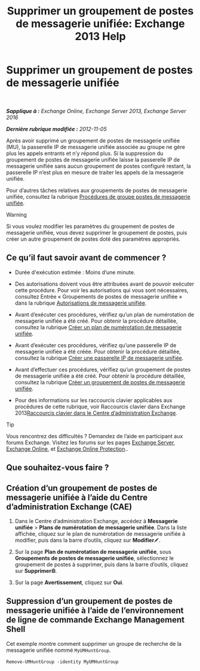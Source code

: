 ﻿---
title: 'Supprimer un groupement de postes de messagerie unifiée: Exchange 2013 Help'
TOCTitle: Supprimer un groupement de postes de messagerie unifiée
ms:assetid: 11ac102d-b58d-486c-85b6-e096428e556d
ms:mtpsurl: https://technet.microsoft.com/fr-fr/library/Aa996318(v=EXCHG.150)
ms:contentKeyID: 50555348
ms.date: 05/23/2018
mtps_version: v=EXCHG.150
ms.translationtype: MT
---

# Supprimer un groupement de postes de messagerie unifiée

 

_**Sapplique à :** Exchange Online, Exchange Server 2013, Exchange Server 2016_

_**Dernière rubrique modifiée :** 2012-11-05_

Après avoir supprimé un groupement de postes de messagerie unifiée (MU), la passerelle IP de messagerie unifiée associée au groupe ne gère plus les appels entrants et n’y répond plus. Si la suppression du groupement de postes de messagerie unifiée laisse la passerelle IP de messagerie unifiée sans aucun groupement de postes configuré restant, la passerelle IP n’est plus en mesure de traiter les appels de la messagerie unifiée.

Pour d’autres tâches relatives aux groupements de postes de messagerie unifiée, consultez la rubrique [Procédures de groupe postes de messagerie unifiée](um-hunt-group-procedures-exchange-2013-help.md).

> [!WARNING]
> Si vous voulez modifier les paramètres du groupement de postes de messagerie unifiée, vous devez supprimer le groupement de postes, puis créer un autre groupement de postes doté des paramètres appropriés.


## Ce qu’il faut savoir avant de commencer ?

  - Durée d'exécution estimée : Moins d’une minute.

  - Des autorisations doivent vous être attribuées avant de pouvoir exécuter cette procédure. Pour voir les autorisations qui vous sont nécessaires, consultez Entrée « Groupements de postes de messagerie unifiée » dans la rubrique [Autorisations de messagerie unifiée](unified-messaging-permissions-exchange-2013-help.md).

  - Avant d’exécuter ces procédures, vérifiez qu’un plan de numérotation de messagerie unifiée a été créé. Pour obtenir la procédure détaillée, consultez la rubrique [Créer un plan de numérotation de messagerie unifiée](create-a-um-dial-plan-exchange-2013-help.md).

  - Avant d’exécuter ces procédures, vérifiez qu’une passerelle IP de messagerie unifiée a été créée. Pour obtenir la procédure détaillée, consultez la rubrique [Créer une passerelle IP de messagerie unifiée](create-a-um-ip-gateway-exchange-2013-help.md).

  - Avant d’effectuer ces procédures, vérifiez qu’un groupement de postes de messagerie unifiée a été créé. Pour obtenir la procédure détaillée, consultez la rubrique [Créer un groupement de postes de messagerie unifiée](create-a-um-hunt-group-exchange-2013-help.md).

  - Pour des informations sur les raccourcis clavier applicables aux procédures de cette rubrique, voir Raccourcis clavier dans Exchange 2013[Raccourcis clavier dans le Centre d’administration Exchange](keyboard-shortcuts-in-the-exchange-admin-center-exchange-online-protection-help.md).

> [!TIP]
> Vous rencontrez des difficultés ? Demandez de l’aide en participant aux forums Exchange. Visitez les forums sur les pages <a href="https://go.microsoft.com/fwlink/p/?linkid=60612">Exchange Server</a>, <a href="https://go.microsoft.com/fwlink/p/?linkid=267542">Exchange Online</a>, et <a href="https://go.microsoft.com/fwlink/p/?linkid=285351">Exchange Online Protection</a>..


## Que souhaitez-vous faire ?

## Création d’un groupement de postes de messagerie unifiée à l’aide du Centre d’administration Exchange (CAE)

1.  Dans le Centre d’administration Exchange, accédez à **Messagerie unifiée** \> **Plans de numérotation de messagerie unifiée**. Dans la liste affichée, cliquez sur le plan de numérotation de messagerie unifiée à modifier, puis dans la barre d’outils, cliquez sur **Modifier**![Icône Modifier](images/Bb124582.6f53ccb2-1f13-4c02-bea0-30690e6ea71d(EXCHG.150).gif "Icône Modifier").

2.  Sur la page **Plan de numérotation de messagerie unifiée**, sous **Groupements de postes de messagerie unifiée**, sélectionnez le groupement de postes à supprimer, puis dans la barre d’outils, cliquez sur **Supprimer**![Icône Supprimer](images/Dd979797.14f639f6-61e8-4418-bbfb-0db14de9d2f5(EXCHG.150).gif "Icône Supprimer").

3.  Sur la page **Avertissement**, cliquez sur **Oui**.

## Suppression d’un groupement de postes de messagerie unifiée à l’aide de l’environnement de ligne de commande Exchange Management Shell

Cet exemple montre comment supprimer un groupe de recherche de la messagerie unifiée nommé `MyUMHuntGroup`.

    Remove-UMHuntGroup -identity MyUMHuntGroup


